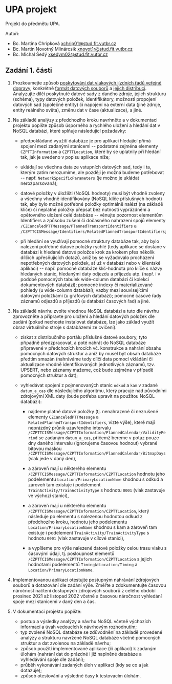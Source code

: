 # UPA projekt

Projekt do předmětu UPA.

Autoři:
* Bc. Martina Chripková <xchrip01@stud.fit.vutbr.cz>
* Bc. Martin Novotný Mlinárcsik <xnovot1r@stud.fit.vutbr.cz>
* Bc. Michal Šedý <xsedym02@stud.fit.vutbr.cz>


## Zadání 1. části

1) Prozkoumejte způsob [poskytování dat vlakových jízdních řádů veřejné dopravy](https://mdcr.cz/Dokumenty/Verejna-doprava/Jizdni-rady,-kalendare-pro-jizdni-rady,-metodi-%281%29/Jizdni-rady-verejne-dopravy), konkrétně [formát datových souborů](https://portal.cisjr.cz/pub/draha/celostatni/szdc/Popis%20DJ%C5%98_CIS_v1_09.pdf) a [jejich distribuci](https://portal.cisjr.cz/pub/draha/celostatni/szdc/). Analyzujte dílčí poskytnuté datové sady z daného zdroje, jejich strukturu (schéma), typy datových položek, identifikátory, možnosti propojení datových sad (společné entity) či napojení na externí data (jiné zdroje, entity reálného světa), změnu dat v čase (aktualizace), a jiné.


2) Na základě analýzy z předchozího kroku navrhněte a v dokumentaci projektu popište způsob úsporného a rychlého uložení a hledání dat v NoSQL databázi, které splňuje následující požadavky:

   *  předpokládané využití databáze je pro aplikaci hledající přímá spojení mezi zadanými stanicemi -- podstatné zejména elementy `CZPTTInformation` a `CZPTTLocation`, které by se uplatnily při hledání tak, jak je uvedeno v popisu aplikace níže;

   * ukládají se všechna data ze vstupních datových sad, tedy i ta, kterým zatím nerozumíme, ale později je možná budeme potřebovat -- např. `NetworkSpecificParameters` (je možno je ukládat nerozparsovaná);

   * datové položky v úložišti (NoSQL hodnoty) musí být vhodně zvoleny a všechny vhodně identifikovány (NoSQL klíče příslušných hodnot) tak, aby bylo možné potřebné položky optimálně nalézt (na základě klíče) či neplatné položky přepsat bez nutnosti vyprázdnění a opětovného uložení celé databáze -- věnujte pozornost elementům Identifiers a způsobu zušení či dočasného nahrazení spojů elementy `/CZCanceledPTTMessage/PlannedTransportIdentifiers` a `/CZPTTCISMessage/Identifiers/RelatedPlannedTransportIdentifiers`;

   * při hledání se využívají pomocné struktury databáze tak, aby bylo nalezení potřebné datové položky rychlé (tedy aplikace se dostane v databázi k hledané datové položce krok za krokem přes několik dílčích upřesňujících dotazů, aniž by se vyžadovalo procházení nepotřebných datových položek, ať už v databázi nebo v klientské aplikaci) -- např. pomocné databáze klíč-hodnota pro klíče s názvy hledaných stanic, hledanými daty odjezdu a příjezdu atp. (např. i v podobě pomocných tabulek wide-column databází či kolekcí dokumentových databází); pomocné indexy či materializované pohledy (u wide-column databází); vazby mezi souvisejícími datovými položkami (u grafových databází); pomocné časové řady záznamů odjezdů a příjezdů (u databází časových řad) a jiné.


3) Na základě návrhu zvolte vhodnou NoSQL databázi a tuto dle návrhu zprovozněte a připravte pro uložení a hledání datových položek dle zadání (pokud nechcete instalovat databáze, lze jako základ využít obraz virtuálního stroje s databázemi ze cvičení).

   * získat z distribučního portálu příslušné datové soubory, tyto případně předzpracovat, a poté nahrát do NoSQL databáze připravené v předchozích krocích vč. konstrukce a nahrání obsahu pomocných datových struktur a aniž by musel být obsah databáze předtím smazán (nahráváme tedy dílčí data pomocí vkládání či aktualizace vhodně identifikovaných jednotlivých záznamů, tzv. UPSERT, nebo záznamy mažeme, což bude zejména v případě pomocných struktur a dat);

   * vyhledávat spojení z pojmenovaných stanic `odkud` a `kam` v zadané `datum_a_cas` dle následujícího algoritmu, který pracuje nad původními zdrojovými XML daty (bude potřeba upravit na použitou NoSQL databázi): 

       * najdeme platné datové položky (tj. nenahrazené či nezrušené elementy `CZCanceledPTTMessage` a `RelatedPlannedTransportIdentifiers`, vizte výše), které mají neprázdný průnik uzavřeného intervalu `/CZPTTCISMessage/CZPTTInformation/PlannedCalendar/ValidityPeriod` se zadaným `datum_a_cas`, přičemž bereme v potaz pouze dny daného intervalu (ignorujeme časovou hodnout) vybrané bitovou maskou `/CZPTTCISMessage/CZPTTInformation/PlannedCalendar/BitmapDays` (vlak jede v daný den),

       * a zároveň mají u některého elementu `/CZPTTCISMessage/CZPTTInformation/CZPTTLocation` hodnotu jeho podelementu `Location/PrimaryLocationName` shodnou s odkud a zároveň tam existuje i podelement `TrainActivity/TrainActivityType` s hodnotu `0001` (vlak zastavuje ve výchozí stanici),

       * a zároveň mají u některého elementu `/CZPTTCISMessage/CZPTTInformation/CZPTTLocation`, který následuje po elementu s nalezenou hodnotou odkud z předchozího kroku, hodnotu jeho podelementu `Location/PrimaryLocationName` shodnou s kam a zároveň tam existuje i podelement `TrainActivity/TrainActivityType` s hodnotu `0001` (vlak zastavuje v cílové stanici),

       * a vypíšeme pro výše nalezené datové položky celou trasu vlaku s časovými údaji, tj. posloupnost elementů `/CZPTTCISMessage/CZPTTInformation/CZPTTLocation` s jejich hodnotami podelementů `TimingAtLocation/Timing` a `Location/PrimaryLocationName`.


5) Implementovanou aplikaci otestujte postupným nahrávání zdrojových souborů a dotazování dle zadání výše. Změřte a zdokumentujte časovou náročnost načtení dostupných zdrojových souborů z celého období prosinec 2021 až listopad 2022 včetně a časovou náročnost vyhledání spoje mezi stanicemi v daný den a čas.


6) V dokumentaci projektu popište:

   * postup a výsledky analýzy a návrhu NoSQL včetně výchozích informací a úvah vedoucích k návrhovým rozhodnutím;
   * typ zvolené NoSQL databáze se zdůvodnění na základě provedené analýzy a strukturu navržené NoSQL databáze včetně pomocných struktur a dat zvolenou na základě návrhu;
   * způsob použití implementované aplikace (či aplikací) k zadaným úlohám (nahrání dat do prázdné i již naplněné databáze a vyhledávání spoje dle zadání);
   * průběh vykonávání zadaných úloh v aplikaci (kdy se co a jak dotazuje);
   * způsob otestování a výsledné časy k testovacím úlohám.
